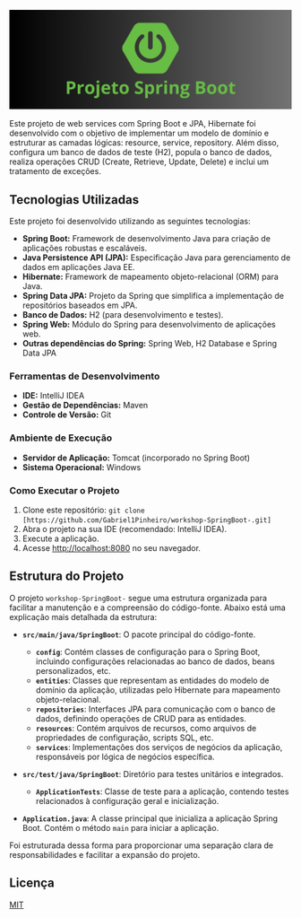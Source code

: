 
![Banner](https://github.com/Gabriel1Pinheiro/workshop-SpringBoot-/blob/main/Spring.png)

Este projeto de web services com Spring Boot e JPA, Hibernate foi desenvolvido com o objetivo de implementar um modelo de domínio e estruturar as camadas lógicas: resource, service, repository. Além disso, configura um banco de dados de teste (H2), popula o banco de dados, realiza operações CRUD (Create, Retrieve, Update, Delete) e inclui um tratamento de exceções.
## Tecnologias Utilizadas

Este projeto foi desenvolvido utilizando as seguintes tecnologias:

- **Spring Boot:** Framework de desenvolvimento Java para criação de aplicações robustas e escaláveis.
- **Java Persistence API (JPA):** Especificação Java para gerenciamento de dados em aplicações Java EE.
- **Hibernate:** Framework de mapeamento objeto-relacional (ORM) para Java.
- **Spring Data JPA:** Projeto da Spring que simplifica a implementação de repositórios baseados em JPA.
- **Banco de Dados:** H2 (para desenvolvimento e testes).
- **Spring Web:** Módulo do Spring para desenvolvimento de aplicações web.
- **Outras dependências do Spring:** Spring Web, H2 Database e Spring Data JPA

### Ferramentas de Desenvolvimento

- **IDE:** IntelliJ IDEA
- **Gestão de Dependências:** Maven
- **Controle de Versão:** Git

### Ambiente de Execução

- **Servidor de Aplicação:** Tomcat (incorporado no Spring Boot)
- **Sistema Operacional:** Windows


### Como Executar o Projeto

1. Clone este repositório: `git clone [https://github.com/Gabriel1Pinheiro/workshop-SpringBoot-.git]`
2. Abra o projeto na sua IDE (recomendado: IntelliJ IDEA).
3. Execute a aplicação.
4. Acesse [http://localhost:8080](http://localhost:8080) no seu navegador.




## Estrutura do Projeto

O projeto `workshop-SpringBoot-` segue uma estrutura organizada para facilitar a manutenção e a compreensão do código-fonte. Abaixo está uma explicação mais detalhada da estrutura:

- **`src/main/java/SpringBoot`**: O pacote principal do código-fonte.
  - **`config`**: Contém classes de configuração para o Spring Boot, incluindo configurações relacionadas ao banco de dados, beans personalizados, etc.
  - **`entities`**: Classes que representam as entidades do modelo de domínio da aplicação, utilizadas pelo Hibernate para mapeamento objeto-relacional.
  - **`repositories`**: Interfaces JPA para comunicação com o banco de dados, definindo operações de CRUD para as entidades.
  - **`resources`**: Contém arquivos de recursos, como arquivos de propriedades de configuração, scripts SQL, etc.
  - **`services`**: Implementações dos serviços de negócios da aplicação, responsáveis por lógica de negócios específica.

- **`src/test/java/SpringBoot`**: Diretório para testes unitários e integrados.
  - **`ApplicationTests`**: Classe de teste para a aplicação, contendo testes relacionados à configuração geral e inicialização.

- **`Application.java`**: A classe principal que inicializa a aplicação Spring Boot. Contém o método `main` para iniciar a aplicação.

Foi estruturada dessa  forma para proporcionar uma separação clara de responsabilidades e facilitar a expansão do projeto.

## Licença

[MIT](https://choosealicense.com/licenses/mit/)
